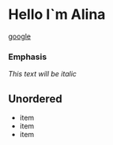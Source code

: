 # Hello I`m Alina

[google](https://www.google.com.ua/)

### Emphasis
*This text will be italic*

## Unordered

* item
* item
 * item


